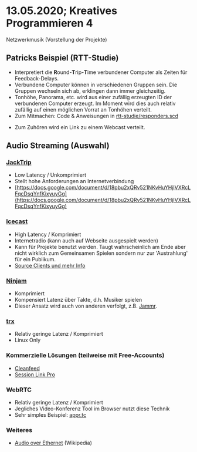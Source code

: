 # 13.05.2020; Kreatives Programmieren 4

Netzwerkmusik (Vorstellung der Projekte)

## Patricks Beispiel (RTT-Studie)

* Interpretiert die **R**ound-**T**rip-**T**ime verbundener Computer als Zeiten für Feedback-Delays.
* Verbundene Computer können in verschiedenen Gruppen sein. Die Gruppen wechseln sich ab, erklingen dann immer gleichzeitig.
* Tonhöhe, Panorama, etc. wird aus einer zufällig erzeugten ID der verbundenen Computer erzeugt. Im Moment wird dies auch relativ zufällig auf einen möglichen Vorrat an Tonhöhen verteilt.
* Zum Mitmachen: Code & Anweisungen in [rtt-studie/responders.scd](rtt-studie/responders.scd)
+ Zum Zuhören wird ein Link zu einem Webcast verteilt.

## Audio Streaming (Auswahl)

### [JackTrip](https://ccrma.stanford.edu/software/jacktrip/)
* Low Latency / Unkomprimiert
* Stellt hohe Anforderungen an Internetverbindung
* [https://docs.google.com/document/d/18pbu2xQRv521NKvHuYHjIVXRcLFqcDsqYnfKixyuyGg](https://docs.google.com/document/d/18pbu2xQRv521NKvHuYHjIVXRcLFqcDsqYnfKixyuyGg)

### [Icecast](https://www.icecast.org/)
* High Latency / Komprimiert
* Internetradio (kann auch auf Webseite ausgespielt werden)
* Kann für Projekte benutzt werden. Taugt wahrscheinlich am Ende aber nicht wirklich zum Gemeinsamen Spielen sondern nur zur 'Austrahlung' für ein Publikum.
* [Source Clients und mehr Info](https://www.icecast.org/apps/)

### [Ninjam](https://www.cockos.com/ninjam/)
* Komprimiert
* Kompensiert Latenz über Takte, d.h. Musiker spielen 
* Dieser Ansatz wird auch von anderen verfolgt, z.B. [Jammr](https://jammr.net/howitworks.html).

### [trx](http://www.pogo.org.uk/~mark/trx/)
* Relativ geringe Latenz / Komprimiert
* Linux Only

### Kommerzielle Lösungen (teilweise mit Free-Accounts)
* [Cleanfeed](https://cleanfeed.net/)
* [Session Link Pro](https://www.sessionlinkpro.com/)

### WebRTC
* Relativ geringe Latenz / Komprimiert
* Jegliches Video-Konferenz Tool im Browser nutzt diese Technik
* Sehr simples Beispiel: [appr.tc](https://appr.tc)

### Weiteres

* [Audio over Ethernet](https://en.wikipedia.org/wiki/Audio_over_Ethernet) (Wikipedia)
